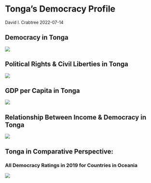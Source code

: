 Tonga’s Democracy Profile
================
David I. Crabtree
2022-07-14

## Democracy in Tonga

![](C:\Users\David\Desktop\PROGRA~1\FILESA~1\CFSS\hw06\reports\TONGA_~1/figure-gfm/Demscore-1.png)<!-- -->

## Political Rights & Civil Liberties in Tonga

![](C:\Users\David\Desktop\PROGRA~1\FILESA~1\CFSS\hw06\reports\TONGA_~1/figure-gfm/Political%20Rights%20&%20Civil%20Libs-1.png)<!-- -->

## GDP per Capita in Tonga

![](C:\Users\David\Desktop\PROGRA~1\FILESA~1\CFSS\hw06\reports\TONGA_~1/figure-gfm/GDP%20per%20Capita-1.png)<!-- -->

## Relationship Between Income & Democracy in Tonga

![](C:\Users\David\Desktop\PROGRA~1\FILESA~1\CFSS\hw06\reports\TONGA_~1/figure-gfm/Income%20&%20Dem-1.png)<!-- -->

## Tonga in Comparative Perspective:

### All Democracy Ratings in 2019 for Countries in Oceania

![](C:\Users\David\Desktop\PROGRA~1\FILESA~1\CFSS\hw06\reports\TONGA_~1/figure-gfm/Democracy%20in%20Comparative%20Perspective-1.png)<!-- -->
